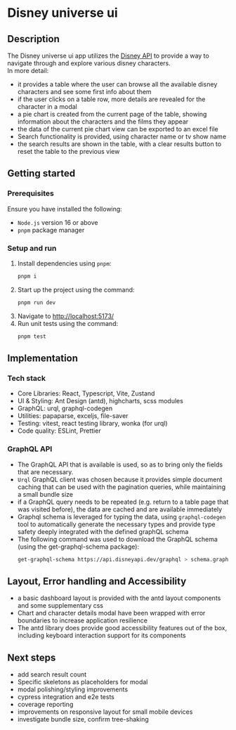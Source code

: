 # Disney universe ui

## Description
The Disney universe ui app utilizes the [Disney API](https://disneyapi.dev/) to provide a way to navigate through and 
explore various disney characters. <br/>
In more detail:
- it provides a table where the user can browse all the available disney characters and see some first info about them
- if the user clicks on a table row, more details are revealed for the character in a modal
- a pie chart is created from the current page of the table, showing information about the characters and the films they
appear
- the data of the current pie chart view can be exported to an excel file
- Search functionality is provided, using character name or tv show name
- the search results are shown in the table, with a clear results button to reset the table to the previous view

## Getting started 

### Prerequisites
Ensure you have installed the following:
- `Node.js` version 16 or above
- `pnpm` package manager

### Setup and run 
1. Install dependencies using `pnpm`:
   ```bash
   pnpm i
   ```
2. Start up the project using the command:
   ```bash
   pnpm run dev
   ```
3. Navigate to [http://localhost:5173/]()
4. Run unit tests using the command:
   ```bash
   pnpm test 
   ```
   
## Implementation

### Tech stack

- Core Libraries: React, Typescript, Vite, Zustand
- UI & Styling: Ant Design (antd), highcharts, scss modules
- GraphQL: urql, graphql-codegen
- Utilities: papaparse, exceljs, file-saver
- Testing: vitest, react testing library, wonka (for urql) 
- Code quality: ESLint, Prettier

### GraphQL API

- The GraphQL API that is available is used, so as to bring only the fields that are necessary.
- `Urql` GraphQL client was chosen because it provides simple document caching that can be used with the pagination
  queries, while maintaining a small bundle size
- if a GraphQL query needs to be repeated (e.g. return to a table page that was visited before), the data are cached
and are available immediately
- Graphql schema is leveraged for typing the data, using `graphql-codegen` tool to automatically generate the necessary types
  and provide type safety deeply integrated with the defined graphQL schema
- The following command was used to download the GraphQL schema (using the get-graphql-schema package):
   ```bash
   get-graphql-schema https://api.disneyapi.dev/graphql > schema.graphql
   ```

## Layout, Error handling and Accessibility
- a basic dashboard layout is provided with the antd layout components and some supplementary css
- Chart and character details modal have been wrapped with error boundaries to increase application resilience
- The antd library does provide good accessibility features out of the box, including keyboard interaction  support 
for its components

## Next steps
- add search result count
- Specific skeletons as placeholders for modal
- modal polishing/styling improvements
- cypress integration and e2e tests
- coverage reporting
- improvements on responsive layout for small mobile devices
- investigate bundle size, confirm tree-shaking